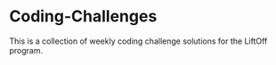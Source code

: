 # Coding-Challenges

This is a collection of weekly coding challenge solutions for the LiftOff program. 
